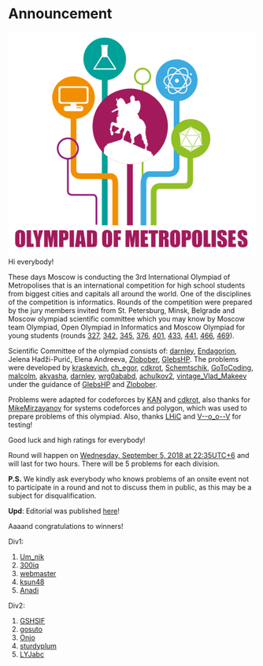 # Announcement

 ![](images/540a66678ee10f0d18badd30bb16d840222a106f.png) Hi everybody!

These days Moscow is conducting the 3rd International Olympiad of Metropolises that is an international competition for high school students from biggest cities and capitals all around the world. One of the disciplines of the competition is informatics. Rounds of the competition were prepared by the jury members invited from St. Petersburg, Minsk, Belgrade and Moscow olympiad scientific committee which you may know by Moscow team Olympiad, Open Olympiad in Informatics and Moscow Olympiad for young students (rounds [327](https://codeforces.com/blog/entry/21185), [342](https://codeforces.com/blog/entry/23309), [345](https://codeforces.com/blog/entry/43615), [376](https://codeforces.com/blog/entry/47769), [401](https://codeforces.com/blog/entry/50613), [433](https://codeforces.com/blog/entry/54350), [441](https://codeforces.com/blog/entry/55201), [466](https://codeforces.com/blog/entry/57981), [469](https://codeforces.com/blog/entry/58229)).

Scientific Committee of the olympiad consists of: [darnley](https://codeforces.com/profile/darnley "Grandmaster darnley"), [Endagorion](https://codeforces.com/profile/Endagorion "International Grandmaster Endagorion"), Jelena Hadži-Purić, Elena Andreeva, [Zlobober](https://codeforces.com/profile/Zlobober "International Grandmaster Zlobober"), [GlebsHP](https://codeforces.com/profile/GlebsHP "International Grandmaster GlebsHP"). The problems were developed by [kraskevich](https://codeforces.com/profile/kraskevich "International Grandmaster kraskevich"), [ch_egor](https://codeforces.com/profile/ch_egor "International Grandmaster ch_egor"), [cdkrot](https://codeforces.com/profile/cdkrot "Grandmaster cdkrot"), [Schemtschik](https://codeforces.com/profile/Schemtschik "Candidate Master Schemtschik"), [GoToCoding](https://codeforces.com/profile/GoToCoding "Candidate Master GoToCoding"), [malcolm](https://codeforces.com/profile/malcolm "Master malcolm"), [akvasha](https://codeforces.com/profile/akvasha "Expert akvasha"), [darnley](https://codeforces.com/profile/darnley "Grandmaster darnley"), [wrg0ababd](https://codeforces.com/profile/wrg0ababd "Expert wrg0ababd"), [achulkov2](https://codeforces.com/profile/achulkov2 "Expert achulkov2"), [vintage_Vlad_Makeev](https://codeforces.com/profile/vintage_Vlad_Makeev "International Grandmaster vintage_Vlad_Makeev") under the guidance of [GlebsHP](https://codeforces.com/profile/GlebsHP "International Grandmaster GlebsHP") and [Zlobober](https://codeforces.com/profile/Zlobober "International Grandmaster Zlobober").

Problems were adapted for codeforces by [KAN](https://codeforces.com/profile/KAN "Grandmaster KAN") and [cdkrot](https://codeforces.com/profile/cdkrot "Grandmaster cdkrot"), also thanks for [MikeMirzayanov](https://codeforces.com/profile/MikeMirzayanov "Headquarters, MikeMirzayanov") for systems codeforces and polygon, which was used to prepare problems of this olympiad. Also, thanks [LHiC](https://codeforces.com/profile/LHiC "Legendary Grandmaster LHiC") and [V--o_o--V](https://codeforces.com/profile/V--o_o--V "International Grandmaster V--o_o--V") for testing!

Good luck and high ratings for everybody!

Round will happen on [Wednesday, September 5, 2018 at 22:35UTC+6](https://codeforces.com/https://www.timeanddate.com/worldclock/fixedtime.html?day=5&month=9&year=2018&hour=19&min=35&sec=0&p1=166) and will last for two hours. There will be 5 problems for each division.

**P.S.** We kindly ask everybody who knows problems of an onsite event not to participate in a round and not to discuss them in public, as this may be a subject for disqualification.

**Upd**: Editorial was published [here](Tutorial_(en).md)!

Aaaand congratulations to winners!

Div1:

 1. [Um_nik](https://codeforces.com/profile/Um_nik "Legendary Grandmaster Um_nik")
2. [300iq](https://codeforces.com/profile/300iq "International Grandmaster 300iq")
3. [webmaster](https://codeforces.com/profile/webmaster "International Grandmaster webmaster")
4. [ksun48](https://codeforces.com/profile/ksun48 "International Grandmaster ksun48")
5. [Anadi](https://codeforces.com/profile/Anadi "Grandmaster Anadi")

Div2:

 1. [GSHSIF](https://codeforces.com/profile/GSHSIF "Unrated, GSHSIF")
2. [gosuto](https://codeforces.com/profile/gosuto "Expert gosuto")
3. [Onjo](https://codeforces.com/profile/Onjo "Expert Onjo")
4. [sturdyplum](https://codeforces.com/profile/sturdyplum "Expert sturdyplum")
5. [LYJabc](https://codeforces.com/profile/LYJabc "Unrated, LYJabc")
